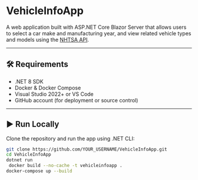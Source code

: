# VehicleInfoApp 

A web application built with ASP.NET Core Blazor Server that allows users to select a car make and manufacturing year, and view related vehicle types and models using the [NHTSA API](https://vpic.nhtsa.dot.gov/api/).

---

## 🛠 Requirements

- .NET 8 SDK
- Docker & Docker Compose
- Visual Studio 2022+ or VS Code
- GitHub account (for deployment or source control)

---

## ▶️ Run Locally

Clone the repository and run the app using .NET CLI:

```bash
git clone https://github.com/YOUR_USERNAME/VehicleInfoApp.git
cd VehicleInfoApp
dotnet run
 docker build --no-cache -t vehicleinfoapp .
docker-compose up --build
